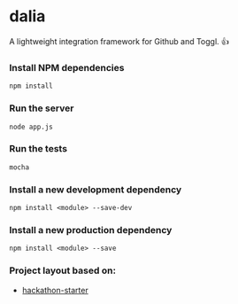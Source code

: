 # dalia 
A lightweight integration framework for Github and Toggl. :+1:

### Install NPM dependencies
``` npm install ```

### Run the server
``` node app.js ```

### Run the tests
``` mocha ```

### Install a new development dependency
``` npm install <module> --save-dev ```

### Install a new production dependency
``` npm install <module> --save ```

### Project layout based on:

 * [hackathon-starter](https://github.com/sahat/hackathon-starter)
